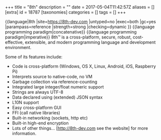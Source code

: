 +++
title = "8th"
description = ""
date = 2017-05-04T11:42:57Z
aliases = []
[extra]
id = 18787
[taxonomies]
categories = []
tags = []
+++

{{language|8th
|site=https://8th-dev.com
|untyped=no
|exec=both
|gc=yes
|parampass=reference
|strength=strong
|checking=dynamic
}}
{{language programming paradigm|concatenative}}
{{language programming paradigm|imperative}}
8th™ is a cross-platform, secure, robust, cost-effective, extensible, and modern programming language and development environment.

Some of its features include:
*  Code is cross-platform (Windows, OS X, Linux, Android, iOS, Raspberry Pi)
*  Interprets source to native-code, no VM
*  Garbage collection via reference-counting
*  Integrated large integer/float numeric support
*  Strings are always UTF-8
*  Data declared using (extended) JSON syntax
*  L10N support
*  Easy cross-platform GUI
*  FFI (call native libraries)
*  Built-in networking (sockets, http etc)
*  Built-in high-end encryption
*  Lots of other things... [http://8th-dev.com see the website] for more information.
